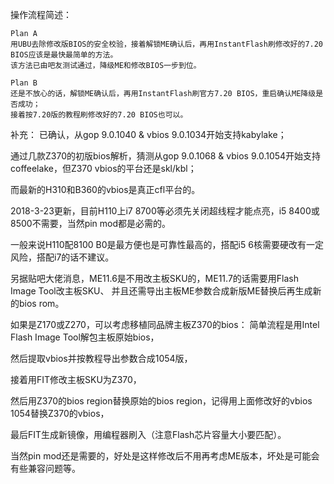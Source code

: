 操作流程简述：

    Plan A
    用UBU去除修改版BIOS的安全校验，接着解锁ME确认后，再用InstantFlash刷修改好的7.20 BIOS应该是最快最简单的方法。
    该方法已由吧友测试通过，降级ME和修改BIOS一步到位。

    Plan B
    还是不放心的话，解锁ME确认后，再用InstantFlash刷官方7.20 BIOS，重启确认ME降级是否成功；
    接着按7.20版的教程刷修改好的7.20 BIOS也可以。


补充：
已确认，从gop 9.0.1040 & vbios 9.0.1034开始支持kabylake；

通过几款Z370的初版bios解析，猜测从gop 9.0.1068 & vbios 9.0.1054开始支持coffeelake，但Z370 vbios的平台还是skl/kbl；

而最新的H310和B360的vbios是真正cfl平台的。

2018-3-23更新，目前H110上i7 8700等必须先关闭超线程才能点亮，i5 8400或8500不需要，当然pin mod都是必需的。

一般来说H110配8100 B0是最方便也是可靠性最高的，搭配i5 6核需要硬改有一定风险，搭配i7的话不建议。

另据贴吧大佬消息，ME11.6是不用改主板SKU的，ME11.7的话需要用Flash Image Tool改主板SKU、
并且还需导出主板ME参数合成新版ME替换后再生成新的bios rom。

如果是Z170或Z270，可以考虑移植同品牌主板Z370的bios：
简单流程是用Intel Flash Image Tool解包主板原始bios，

然后提取vbios并按教程导出参数合成1054版，

接着用FIT修改主板SKU为Z370，

然后用Z370的bios region替换原始的bios region，记得用上面修改好的vbios 1054替换Z370的vbios，

最后FIT生成新镜像，用编程器刷入（注意Flash芯片容量大小要匹配）。

当然pin mod还是需要的，好处是这样修改后不用再考虑ME版本，坏处是可能会有些兼容问题等。


